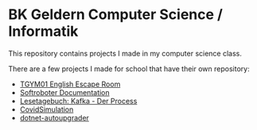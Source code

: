 # BK Geldern Computer Science / Informatik

This repository contains projects I made in my computer science class.

There are a few projects I made for school that have their own repository:

- [TGYM01 English Escape Room](https://github.com/bennetrr/tgym-escape-room)
- [Softroboter Documentation](https://github.com/bennetrr/softroboter-docs)
- [Lesetagebuch: Kafka - Der Process](https://github.com/bennetrr/der-process)
- [CovidSimulation](https://github.com/bennetrr/covid-simulation)
- [dotnet-autoupgrader](https://github.com/bennetrr/dotnet-autoupgrader)

